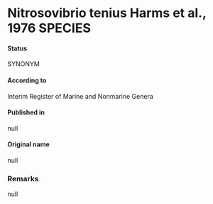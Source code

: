 Nitrosovibrio tenius Harms et al., 1976 SPECIES
=======

#### Status
SYNONYM

#### According to
Interim Register of Marine and Nonmarine Genera

#### Published in
null

#### Original name
null

### Remarks
null